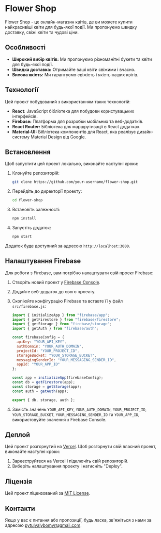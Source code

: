 # Flower Shop

Flower Shop - це онлайн-магазин квітів, де ви можете купити найкрасивіші квіти для будь-якої події. Ми пропонуємо швидку доставку, свіжі квіти та чудові ціни.

## Особливості

- **Широкий вибір квітів:** Ми пропонуємо різноманітні букети та квіти для будь-якої події.
- **Швидка доставка:** Отримайте ваші квіти свіжими і вчасно.
- **Висока якість:** Ми гарантуємо свіжість і якість наших квітів.

## Технології

Цей проект побудований з використанням таких технологій:

- **React:** JavaScript бібліотека для побудови користувацьких інтерфейсів.
- **Firebase:** Платформа для розробки мобільних та веб-додатків.
- **React Router:** Бібліотека для маршрутизації в React додатках.
- **Material-UI:** Бібліотека компонентів для React, яка реалізує дизайн-систему Material Design від Google.

## Встановлення

Щоб запустити цей проект локально, виконайте наступні кроки:

1. Клонуйте репозиторій:

    ```bash
    git clone https://github.com/your-username/flower-shop.git
    ```

2. Перейдіть до директорії проекту:

    ```bash
    cd flower-shop
    ```

3. Встановіть залежності:

    ```bash
    npm install
    ```

4. Запустіть додаток:

    ```bash
    npm start
    ```

Додаток буде доступний за адресою `http://localhost:3000`.

## Налаштування Firebase

Для роботи з Firebase, вам потрібно налаштувати свій проект Firebase:

1. Створіть новий проект у [Firebase Console](https://console.firebase.google.com/).
2. Додайте веб-додаток до свого проекту.
3. Скопіюйте конфігурацію Firebase та вставте її у файл `src/firebase.js`:

    ```javascript
    import { initializeApp } from "firebase/app";
    import { getFirestore } from "firebase/firestore";
    import { getStorage } from "firebase/storage";
    import { getAuth } from "firebase/auth";

    const firebaseConfig = {
      apiKey: "YOUR_API_KEY",
      authDomain: "YOUR_AUTH_DOMAIN",
      projectId: "YOUR_PROJECT_ID",
      storageBucket: "YOUR_STORAGE_BUCKET",
      messagingSenderId: "YOUR_MESSAGING_SENDER_ID",
      appId: "YOUR_APP_ID"
    };

    const app = initializeApp(firebaseConfig);
    const db = getFirestore(app);
    const storage = getStorage(app);
    const auth = getAuth(app);

    export { db, storage, auth };
    ```

4. Замість значень `YOUR_API_KEY`, `YOUR_AUTH_DOMAIN`, `YOUR_PROJECT_ID`, `YOUR_STORAGE_BUCKET`, `YOUR_MESSAGING_SENDER_ID` та `YOUR_APP_ID`, використовуйте значення з Firebase Console.

## Деплой

Цей проект розгорнутий на [Vercel](https://vercel.com/). Щоб розгорнути свій власний проект, виконайте наступні кроки:

1. Зареєструйтеся на Vercel і підключіть свій репозиторій.
2. Виберіть налаштування проекту і натисніть "Deploy".

## Ліцензія

Цей проект ліцензований за [MIT License](LICENSE).

## Контакти

Якщо у вас є питання або пропозиції, будь ласка, зв'яжіться з нами за адресою [pytulyalybomyr@gmail.com](mailto:pytulyalybomyr@gmail.com).
